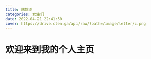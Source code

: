 ```yaml
---
title: 陈姚澍
categories: 女生们
date: 2022-04-21 22:41:50
cover: https://drive.cten.ga/api/raw/?path=/image/letter/c.png
---
```

# 欢迎来到我的个人主页